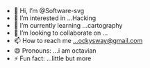 - 👋 Hi, I’m @Software-svg
- 👀 I’m interested in ...Hacking
- 🌱 I’m currently learning ...cartography
- 💞️ I’m looking to collaborate on ...
- 📫 How to reach me ...ockysway@gmail.com
- 😄 Pronouns: ...i am octavian
- ⚡ Fun fact: ...little but more

<!---
Software-svg/Software-svg is a ✨ special ✨ repository because its `README.md` (this file) appears on your GitHub profile.
You can click the Preview link to take a look at your changes.
---
>

